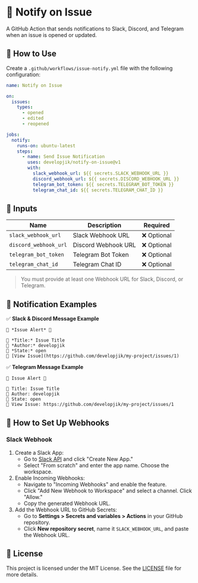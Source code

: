 # 🐞 Notify on Issue

A GitHub Action that sends notifications to Slack, Discord, and Telegram when an issue is opened or updated.

## 🚀 How to Use

Create a `.github/workflows/issue-notify.yml` file with the following configuration:

```yaml
name: Notify on Issue

on:
  issues:
    types:
      - opened
      - edited
      - reopened

jobs:
  notify:
    runs-on: ubuntu-latest
    steps:
      - name: Send Issue Notification
        uses: developjik/notify-on-issue@v1
        with:
          slack_webhook_url: ${{ secrets.SLACK_WEBHOOK_URL }}
          discord_webhook_url: ${{ secrets.DISCORD_WEBHOOK_URL }}
          telegram_bot_token: ${{ secrets.TELEGRAM_BOT_TOKEN }}
          telegram_chat_id: ${{ secrets.TELEGRAM_CHAT_ID }}
```

## 🔧 Inputs

| Name                  | Description         | Required    |
| --------------------- | ------------------- | ----------- |
| `slack_webhook_url`   | Slack Webhook URL   | ❌ Optional |
| `discord_webhook_url` | Discord Webhook URL | ❌ Optional |
| `telegram_bot_token`  | Telegram Bot Token  | ❌ Optional |
| `telegram_chat_id`    | Telegram Chat ID    | ❌ Optional |

> You must provide at least one Webhook URL for Slack, Discord, or Telegram.

## 📩 Notification Examples

✅ **Slack & Discord Message Example**

```
🐞 *Issue Alert* 🐞

🔹 *Title:* Issue Title
🔹 *Author:* developjik
🔹 *State:* open
🔹 [View Issue](https://github.com/developjik/my-project/issues/1)
```

✅ **Telegram Message Example**

```
🐞 Issue Alert 🐞

🔹 Title: Issue Title
🔹 Author: developjik
🔹 State: open
🔹 View Issue: https://github.com/developjik/my-project/issues/1
```

## 🔧 How to Set Up Webhooks

### Slack Webhook

1. Create a Slack App:
   - Go to [Slack API](https://api.slack.com/) and click "Create New App."
   - Select "From scratch" and enter the app name. Choose the workspace.
2. Enable Incoming Webhooks:
   - Navigate to "Incoming Webhooks" and enable the feature.
   - Click "Add New Webhook to Workspace" and select a channel. Click "Allow."
   - Copy the generated Webhook URL.
3. Add the Webhook URL to GitHub Secrets:
   - Go to **Settings > Secrets and variables > Actions** in your GitHub repository.
   - Click **New repository secret**, name it `SLACK_WEBHOOK_URL`, and paste the Webhook URL.

## 📜 License

This project is licensed under the MIT License. See the [LICENSE](LICENSE) file for more details.
